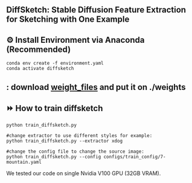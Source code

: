 ##  DiffSketch: Stable Diffusion Feature Extraction for Sketching with One Example

<!-- ![](./assets/logo_long.png#gh-light-mode-only){: width="50%"} -->
<!-- ![](./assets/logo_long_dark.png#gh-dark-mode-only=100x20) -->

## :gear: Install Environment via Anaconda (Recommended)
    conda env create -f environment.yaml
    conda activate diffsketch

## : download [weight_files](https://drive.google.com/file/d/1SwZwatwU8sjVBSspwROIoTDBe7c_A9q_/view?usp=sharing) and put it on ./weights





## :fast_forward: How to train diffsketch
    python train_diffsketch.py

    #change extractor to use different styles for example:
    python train_diffsketch.py --extractor xdog

    #change the config file to change the source image:
    python train_diffsketch.py --config configs/train_config/7-mountain.yaml


We tested our code on single Nvidia V100 GPU (32GB VRAM). 
